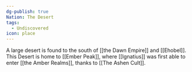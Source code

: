 ```yaml
---
dg-publish: true
Nation: The Desert
tags:
  - Undiscovered
icon: place
---
```

A large desert is found to the south of [[the Dawn Empire]] and [[Ehobel]]. This Desert is home to [[Ember Peak]], where [[Ignatius]] was first able to enter [[the Amber Realms]], thanks to [[The Ashen Cult]]. 